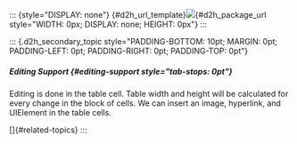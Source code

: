 ::: {style="DISPLAY: none"}
[](ms-xhelp:///?Id=d2h_url_template){#d2h_url_template}![](!package_url!){#d2h_package_url style="WIDTH: 0px; DISPLAY: none; HEIGHT: 0px"}
:::

::: {.d2h_secondary_topic style="PADDING-BOTTOM: 10pt; MARGIN: 0pt; PADDING-LEFT: 0pt; PADDING-RIGHT: 0pt; PADDING-TOP: 0pt"}
##### Editing Support {#editing-support style="tab-stops: 0pt"}

Editing is done in the table cell. Table width and height will be calculated for every change in the block of cells. We can insert an image, hyperlink, and UIElement in the table cells.

[]{#related-topics}
:::
